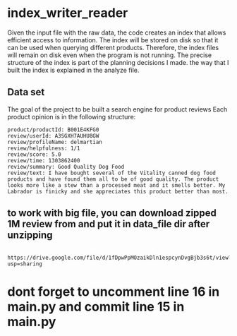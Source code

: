 # index_writer_reader

Given the input file with the raw data, the code creates an index that allows efficient access to information. 
The index will be stored on disk so that it can be used when querying different products. Therefore, the index files will remain on disk even when the program is not running.
The precise structure of the index is part of the planning decisions I made. the way that I built the index is explained in the analyze file.


## Data set
The goal of the project to be built a search engine for product reviews
Each product opinion is in the following structure:

    product/productId: B001E4KFG0 
    review/userId: A3SGXH7AUHU8GW 
    review/profileName: delmartian 
    review/helpfulness: 1/1 
    review/score: 5.0 
    review/time: 1303862400 
    review/summary: Good Quality Dog Food 
    review/text: I have bought several of the Vitality canned dog food products and have found them all to be of good quality. The product looks more like a stew than a processed meat and it smells better. My Labrador is finicky and she appreciates this product better than most. 

## to work with big file, you can download zipped 1M review from and put it in data_file dir after unzipping
        https://drive.google.com/file/d/1fDpwPpMOzaikDln1espcynDvgBjb3s6t/view?usp=sharing
# dont forget to uncomment line 16 in main.py and commit line 15 in main.py  



 
